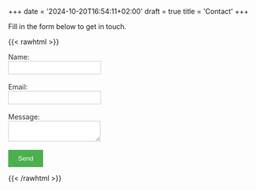 +++
date = '2024-10-20T16:54:11+02:00'
draft = true
title = 'Contact'
+++

Fill in the form below to get in touch.

{{< rawhtml >}}
<form action="https://formspree.io/f/xnqyopwy" method="post" role="form">
    <label for="name" style="color: #333; display: block;">Name:</label>
    <input type="text" id="name" name="name" required style="border: 1px solid #ccc; padding: 5px; display: block;">
    <br>
    <label for="email" style="color: #333; display: block;">Email:</label>
    <input type="email" id="email" name="email" required style="border: 1px solid #ccc; padding: 5px; display: block;">
    <br>
    <label for="message" style="color: #333; display: block;">Message:</label>
    <textarea id="message" name="message" required style="border: 1px solid #ccc; padding: 5px; display: block;"></textarea>
    <br>
    <button type="submit" style="background-color: #4CAF50; color: white; border: none; padding: 10px 20px;">Send</button>
</form>
{{< /rawhtml >}}